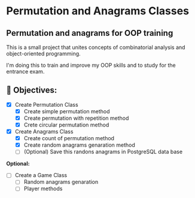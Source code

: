 # Permutation and Anagrams Classes
## Permutation and anagrams for OOP training
This is a small project that unites concepts of combinatorial analysis and object-oriented programming.

I'm doing this to train and improve my OOP skills and to study for the entrance exam.
## 🎯 Objectives:
- [x] Create Permutation Class
   - [x] Create simple permutation method
   - [x] Create permutation with repetition method
   - [x] Crete circular permutation method
- [x] Create Anagrams Class
   - [x] Create count of permutation method
   - [x] Create random anagrams genaration method
   - [ ] (Optional) Save this randons anagrams in PostgreSQL data base

**Optional:**
- [ ] Create a Game Class
   - [ ] Random anagrams genaration
   - [ ] Player methods
